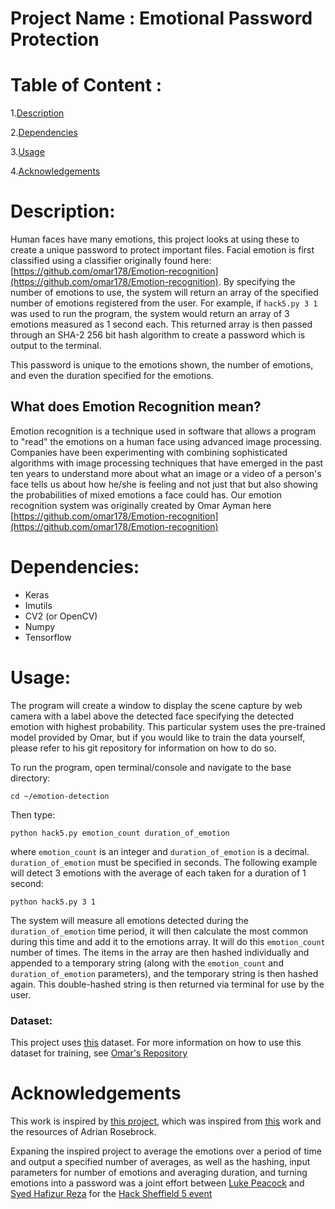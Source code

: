 # Project Name : Emotional Password Protection
# Table of Content :

1.[Description](#p1)

2.[Dependencies](#p2)

3.[Usage](#p3)

4.[Acknowledgements](#p4)

<a id="p1"></a> 
# Description:

Human faces have many emotions, this project looks at using these to create a unique password to protect important files. Facial emotion is first classified using a classifier originally found here: [https://github.com/omar178/Emotion-recognition](https://github.com/omar178/Emotion-recognition). By specifying the number of emotions to use, the system will return an array of the specified number of emotions registered from the user. For example, if `hack5.py 3 1` was used to run the program, the system would return an array of 3 emotions measured as 1 second each. This returned array is then passed through an SHA-2 256 bit hash algorithm to create a password which is output to the terminal. 

This password is unique to the emotions shown, the number of emotions, and even the duration specified for the emotions.

## What does Emotion Recognition mean?

Emotion recognition is a technique used in software that allows a program to "read" the emotions on a human face using advanced image processing. Companies have been experimenting with combining sophisticated algorithms with image processing techniques that have emerged in the past ten years to understand more about what an image or a video of a person's face tells us about how he/she is feeling and not just that but also showing the probabilities of mixed emotions a face could has. Our emotion recognition system was originally created by Omar Ayman here [https://github.com/omar178/Emotion-recognition](https://github.com/omar178/Emotion-recognition)

<a id="p2"></a> 
# Dependencies:
* Keras
* Imutils
* CV2 (or OpenCV)
* Numpy
* Tensorflow

<a id="p3"></a> 
# Usage:


The program will create a window to display the scene capture by web camera with a label above the detected face specifying the detected emotion with highest probability. 
This particular system uses the pre-trained model provided by Omar, but if you would like to train the data yourself, please refer to his git repository for information on how to do so. 

To run the program, open terminal/console and navigate to the base directory:
```
cd ~/emotion-detection 
```

Then type:
``` 
python hack5.py emotion_count duration_of_emotion
```
where `emotion_count` is an integer and `duration_of_emotion` is a decimal. `duration_of_emotion` must be specified in seconds. The following example will detect 3 emotions with the average of each taken for a duration of 1 second:
```
python hack5.py 3 1
```

The system will measure all emotions detected during the `duration_of_emotion` time period, it will then calculate the most common during this time and add it to the emotions array. It will do this `emotion_count` number of times. The items in the array are then hashed individually and appended to a temporary string (along with the `emotion_count` and `duration_of_emotion` parameters), and the temporary string is then hashed again. This double-hashed string is then returned via terminal for use by the user.




### Dataset:

This project uses [this](https://www.kaggle.com/c/3364/download-all) dataset. For more information on how to use this dataset for training, see [Omar's Repository](https://github.com/omar178/Emotion-recognition)

<a id="p4"></a> 
# Acknowledgements
This work is inspired by [this project](https://github.com/omar178/Emotion-recognition), which was  inspired from [this](https://github.com/oarriaga/face_classification) work and the resources of Adrian Rosebrock. 

Expaning the inspired project to average the emotions over a period of time and output a specified number of averages, as well as the hashing, input parameters for number of emotions and averaging duration, and turning emotions into a password was a joint effort between [Luke Peacock](https://github.com/LukePeacock) and [Syed Hafizur Reza](https://github.com/sreza1) for the [Hack Sheffield 5 event](https://hacksheffield.co/)
